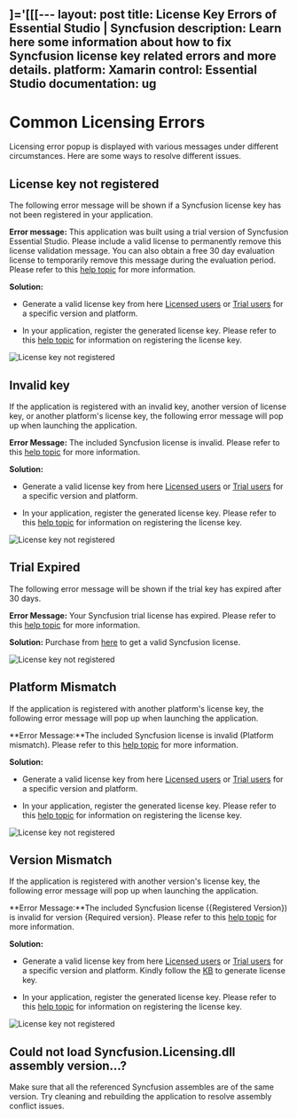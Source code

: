 \]='[[[---
layout: post
title: License Key Errors of Essential Studio | Syncfusion 
description: Learn here some information about how to fix Syncfusion license key related errors and more details.
platform: Xamarin
control: Essential Studio
documentation: ug
---

# Common Licensing Errors

Licensing error popup is displayed with various messages under different circumstances. Here are some ways to resolve different issues.

## License key not registered 

The following error message will be shown if a Syncfusion license key has not been registered in your application. 

**Error message:** This application was built using a trial version of Syncfusion Essential Studio. Please include a valid license to permanently remove this license validation message. You can also obtain a free 30 day evaluation license to temporarily remove this message during the evaluation period. Please refer to this [help topic](https://help.syncfusion.com/xamarin/licensing/licensing-errors#license-key-not-registered) for more information.

**Solution:**

* Generate a valid license key from here [Licensed users](https://www.syncfusion.com/account/downloads) or [Trial users](https://www.syncfusion.com/account/manage-trials/downloads) for a specific version and platform.

* In your application, register the generated license key. Please refer to this [help topic](https://help.syncfusion.com/xamarin/licensing/registering-license-keys) for information on registering the license key.

![License key not registered](licensing-images/licensing-alert.png)

## Invalid key

If the application is registered with an invalid key, another version of license key, or another platform's license key, the following error message will pop up when launching the application. 

**Error Message:** The included Syncfusion license is invalid. Please refer to this [help topic](https://help.syncfusion.com/xamarin/licensing/licensing-errors#invalid-key) for more information.

**Solution:**

* Generate a valid license key from here [Licensed users](https://www.syncfusion.com/account/downloads) or [Trial users](https://www.syncfusion.com/account/manage-trials/downloads) for a specific version and platform.

* In your application, register the generated license key. Please refer to this [help topic](https://help.syncfusion.com/xamarin/licensing/registering-license-keys) for information on registering the license key.

![License key not registered](licensing-images/invalid-key.png)

## Trial Expired

The following error message will be shown if the trial key has expired after 30 days.

**Error Message:** Your Syncfusion trial license has expired. Please refer to this [help topic](https://help.syncfusion.com/xamarin/licensing/licensing-errors#trial-expired) for more information.

**Solution:** Purchase from [here](https://www.syncfusion.com/sales/products) to get a valid Syncfusion license.

![License key not registered](licensing-images/trial-expired.png)

## Platform Mismatch

If the application is registered with another platform's license key, the following error message will pop up when launching the application.

**Error Message:**The included Syncfusion license is invalid (Platform mismatch). Please refer to this [help topic](https://help.syncfusion.com/xamarin/licensing/licensing-errors#platform-mismatch) for more information.

**Solution:**

* Generate a valid license key from here [Licensed users](https://www.syncfusion.com/account/downloads) or [Trial users](https://www.syncfusion.com/account/manage-trials/downloads) for a specific version and platform.

* In your application, register the generated license key. Please refer to this [help topic](https://help.syncfusion.com/xamarin/licensing/registering-license-keys) for information on registering the license key.

![License key not registered](licensing-images/platform-mismatch.png)

## Version Mismatch

If the application is registered with another version's license key, the following error message will pop up when launching the application.

**Error Message:**The included Syncfusion license ({Registered Version}) is invalid for version {Required version}. Please refer to this [help topic](https://help.syncfusion.com/xamarin-android/licensing/licensing-errors#version-mismatch) for more information.

**Solution:**

* Generate a valid license key from here [Licensed users](https://www.syncfusion.com/account/downloads) or [Trial users](https://www.syncfusion.com/account/manage-trials/downloads) for a specific version and platform. Kindly follow the [KB](https://www.syncfusion.com/kb/8976/how-to-generate-license-key-for-licensed-products) to generate license key.

* In your application, register the generated license key. Please refer to this [help topic](https://help.syncfusion.com/xamarin/licensing/registering-license-keys) for information on registering the license key.

![License key not registered](licensing-images/version-mismatch.png)

## Could not load Syncfusion.Licensing.dll assembly version...?
Make sure that all the referenced Syncfusion assembles are of the same version. Try cleaning and rebuilding the application to resolve assembly conflict issues.









